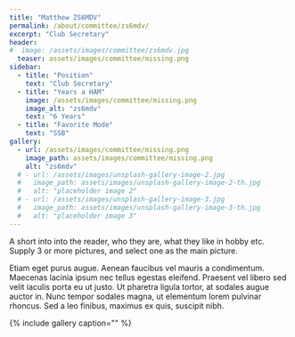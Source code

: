 ```yaml
---
title: "Matthew ZS6MDV"
permalink: /about/committee/zs6mdv/
excerpt: "Club Secretary"
header:
#  image: /assets/images/committee/zs6mdv.jpg
  teaser: assets/images/committee/missing.png
sidebar:
  - title: "Position"
    text: "Club Secretary"
  - title: "Years a HAM"
    image: /assets/images/committee/missing.png
    image_alt: "zs6mdv"
    text: "6 Years"
  - title: "Favorite Mode"
    text: "SSB"
gallery:
  - url: /assets/images/committee/missing.png
    image_path: assets/images/committee/missing.png
    alt: "zs6mdv"
  # - url: /assets/images/unsplash-gallery-image-2.jpg
  #   image_path: assets/images/unsplash-gallery-image-2-th.jpg
  #   alt: "placeholder image 2"
  # - url: /assets/images/unsplash-gallery-image-3.jpg
  #   image_path: assets/images/unsplash-gallery-image-3-th.jpg
  #   alt: "placeholder image 3"
---
```


A short into into the reader, who they are, what they like in hobby etc.
Supply 3 or more pictures, and select one as the main picture. 

Etiam eget purus augue. Aenean faucibus vel mauris a condimentum. Maecenas lacinia ipsum nec tellus egestas eleifend. Praesent vel libero sed velit iaculis porta eu ut justo. Ut pharetra ligula tortor, at sodales augue auctor in. Nunc tempor sodales magna, ut elementum lorem pulvinar rhoncus. Sed a leo finibus, maximus ex quis, suscipit nibh.

{% include gallery caption="" %}
